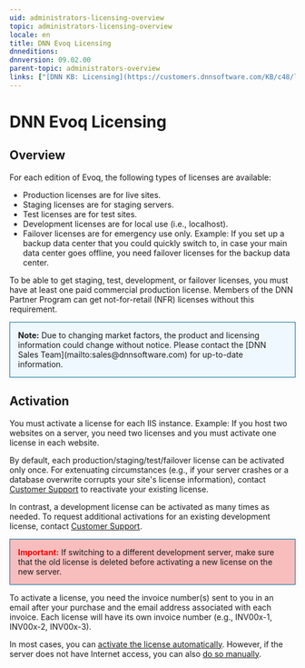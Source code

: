 ```yaml
---
uid: administrators-licensing-overview
topic: administrators-licensing-overview
locale: en
title: DNN Evoq Licensing
dnneditions:
dnnversion: 09.02.00
parent-topic: administrators-overview
links: ["[DNN KB: Licensing](https://customers.dnnsoftware.com/KB/c48/licensing.aspx)"]
---
```


# DNN Evoq Licensing

## Overview

For each edition of Evoq, the following types of licenses are available:

*   Production licenses are for live sites.
*   Staging licenses are for staging servers.
*   Test licenses are for test sites.
*   Development licenses are for local use (i.e., localhost).
*   Failover licenses are for emergency use only. Example: If you set up a backup data center that you could quickly switch to, in case your main data center goes offline, you need failover licenses for the backup data center.

To be able to get staging, test, development, or failover licenses, you must have at least one paid commercial production license. Members of the DNN Partner Program can get not-for-retail (NFR) licenses without this requirement.

<div style="background-color:aliceblue; padding:1em; border:1px solid #006d97;"><strong>Note:</strong> Due to changing market factors, the product and licensing information could change without notice. Please contact the [DNN Sales Team](mailto:sales@dnnsoftware.com) for up-to-date information.</div>

## Activation

You must activate a license for each IIS instance. Example: If you host two websites on a server, you need two licenses and you must activate one license in each website.

By default, each production/staging/test/failover license can be activated only once. For extenuating circumstances (e.g., if your server crashes or a database overwrite corrupts your site's license information), contact [Customer Support](https://www.dnnsoftware.com/services/customer-support) to reactivate your existing license.

In contrast, a development license can be activated as many times as needed. To request additional activations for an existing development license, contact [Customer Support](https://www.dnnsoftware.com/services/customer-support).

<div style="background-color:#f8bebe; padding:1em; border:1px solid #006d97;"><strong><span style="color:red;">Important:</span></strong> If switching to a different development server, make sure that the old license is deleted before activating a new license on the new server.</div>

To activate a license, you need the invoice number(s) sent to you in an email after your purchase and the email address associated with each invoice. Each license will have its own invoice number (e.g., INV00x-1, INV00x-2, INV00x-3).

In most cases, you can [activate the license automatically](xref:activate-license-automatically). However, if the server does not have Internet access, you can also [do so manually](xref:activate-license-manually).
